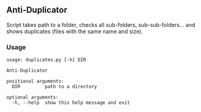 ## Anti-Duplicator

Script takes path to a folder, checks all sub-folders, sub-sub-folders... and shows duplicates (files with the same name and size).

### Usage

```
usage: duplicates.py [-h] DIR

Anti-Duplicator

positional arguments:
  DIR         path to a directory

optional arguments:
  -h, --help  show this help message and exit
```
